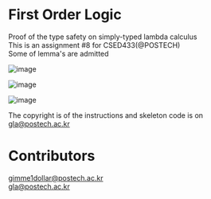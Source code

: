 # First Order Logic
Proof of the type safety on simply-typed lambda calculus     
This is an assignment #8 for CSED433(@POSTECH)     
Some of lemma's are admitted     
  

     
![image](https://user-images.githubusercontent.com/20160685/171185564-058f79f4-1ab3-48e2-91ce-32c2de36e9b0.png)

![image](https://user-images.githubusercontent.com/20160685/171185618-9c9e1fe2-bd91-4241-9444-df158f162d62.png)

![image](https://user-images.githubusercontent.com/20160685/171186071-db31bde4-77b9-4f1d-b759-a1e8fd920358.png)

The copyright is of the instructions and skeleton code is on gla@postech.ac.kr   

# Contributors
gimme1dollar@postech.ac.kr     
gla@postech.ac.kr     
